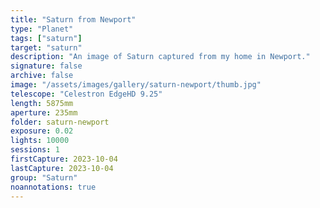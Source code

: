 ```yaml
---
title: "Saturn from Newport"
type: "Planet"
tags: ["saturn"]
target: "saturn"
description: "An image of Saturn captured from my home in Newport."
signature: false
archive: false
image: "/assets/images/gallery/saturn-newport/thumb.jpg"
telescope: "Celestron EdgeHD 9.25"
length: 5875mm
aperture: 235mm
folder: saturn-newport
exposure: 0.02
lights: 10000
sessions: 1
firstCapture: 2023-10-04
lastCapture: 2023-10-04
group: "Saturn"
noannotations: true
---
```

